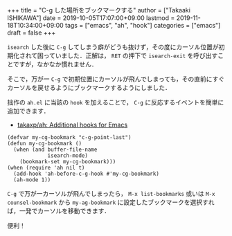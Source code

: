 +++
title = "C-g した場所をブックマークする"
author = ["Takaaki ISHIKAWA"]
date = 2019-10-05T17:07:00+09:00
lastmod = 2019-11-18T10:34:00+09:00
tags = ["emacs", "ah", "hook"]
categories = ["emacs"]
draft = false
+++

`isearch` した後に `C-g` してしまう癖がどうも抜けず，その度にカーソル位置が初期化されて困っていました．正解は， `RET` の押下で `isearch-exit` を呼び出すことですが，なかなか慣れません．

そこで，万が一 `C-g` で初期位置にカーソルが飛んでしまっても，その直前にすぐカーソルを戻せるようにブックマークするようにしました．

拙作の `ah.el` に当該の `hook` を加えることで， `C-g` に反応するイベントを簡単に追加できます．

-   [takaxp/ah: Additional hooks for Emacs](https://github.com/takaxp/ah)

<!--listend-->

```emacs-lisp
(defvar my-cg-bookmark "c-g-point-last")
(defun my-cg-bookmark ()
  (when (and buffer-file-name
             isearch-mode)
    (bookmark-set my-cg-bookmark)))
(when (require 'ah nil t)
  (add-hook 'ah-before-c-g-hook #'my-cg-bookmark)
  (ah-mode 1))
```

`C-g` で万が一カーソルが飛んでしまったら， `M-x list-bookmarks` 或いは `M-x counsel-bookmark` から `my-ag-bookmark` に設定したブックマークを選択すれば，一発でカーソルを移動できます．

便利！
